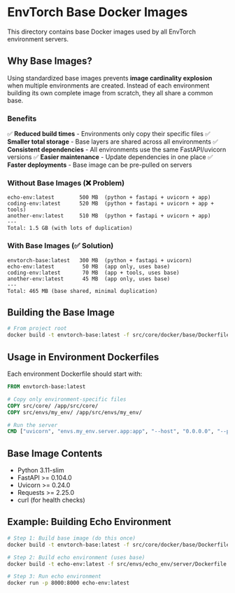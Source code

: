 # EnvTorch Base Docker Images

This directory contains base Docker images used by all EnvTorch environment servers.

## Why Base Images?

Using standardized base images prevents **image cardinality explosion** when multiple environments are created. Instead of each environment building its own complete image from scratch, they all share a common base.

### Benefits

✅ **Reduced build times** - Environments only copy their specific files
✅ **Smaller total storage** - Base layers are shared across all environments
✅ **Consistent dependencies** - All environments use the same FastAPI/uvicorn versions
✅ **Easier maintenance** - Update dependencies in one place
✅ **Faster deployments** - Base image can be pre-pulled on servers

### Without Base Images (❌ Problem)
```
echo-env:latest        500 MB  (python + fastapi + uvicorn + app)
coding-env:latest      520 MB  (python + fastapi + uvicorn + app + tools)
another-env:latest     510 MB  (python + fastapi + uvicorn + app)
---
Total: 1.5 GB (with lots of duplication)
```

### With Base Images (✅ Solution)
```
envtorch-base:latest   300 MB  (python + fastapi + uvicorn)
echo-env:latest         50 MB  (app only, uses base)
coding-env:latest       70 MB  (app + tools, uses base)
another-env:latest      45 MB  (app only, uses base)
---
Total: 465 MB (base shared, minimal duplication)
```

## Building the Base Image

```bash
# From project root
docker build -t envtorch-base:latest -f src/core/docker/base/Dockerfile .
```

## Usage in Environment Dockerfiles

Each environment Dockerfile should start with:

```dockerfile
FROM envtorch-base:latest

# Copy only environment-specific files
COPY src/core/ /app/src/core/
COPY src/envs/my_env/ /app/src/envs/my_env/

# Run the server
CMD ["uvicorn", "envs.my_env.server.app:app", "--host", "0.0.0.0", "--port", "8000"]
```

## Base Image Contents

- Python 3.11-slim
- FastAPI >= 0.104.0
- Uvicorn >= 0.24.0
- Requests >= 2.25.0
- curl (for health checks)

## Example: Building Echo Environment

```bash
# Step 1: Build base image (do this once)
docker build -t envtorch-base:latest -f src/core/docker/base/Dockerfile .

# Step 2: Build echo environment (uses base)
docker build -t echo-env:latest -f src/envs/echo_env/server/Dockerfile .

# Step 3: Run echo environment
docker run -p 8000:8000 echo-env:latest
```
